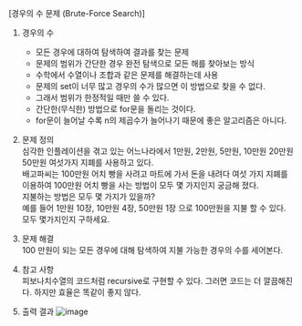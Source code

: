 [경우의 수 문제 (Brute-Force Search)]  

1. 경우의 수
   - 모든 경우에 대하여 탐색하여 결과를 찾는 문제
   - 문제의 범위가 간단한 경우 완전 탐색으로 모든 해를 찾아보는 방식
   - 수학에서 수열이나 조합과 같은 문제를 해결하는데 사용
   - 문제의 set이 너무 많고 경우의 수가 많으면 이 방법으로 찾을 수 없다.
   - 그래서 범위가 한정적일 때만 쓸 수 있다.
   - 간단한(무식한) 방법으로 for문을 돌리는 것이다.
   - for문이 늘어날 수록 n의 제곱수가 늘어나기 때문에 좋은 알고리즘은 아니다.

2. 문제 정의  
   심각한 인플레이션을 겪고 있는 어느나라에서 1만원, 2만원, 5만원, 10만원 20만원 50만원 여섯가지 지폐를 사용하고 있다.  
   배고파씨는 100만원 어치 빵을 사려고 마트에 가서 돈을 내려다 여섯 가지 지폐를 이용하여 100만원 어치 빵을 사는 방법이 모두 몇 가지인지 궁금해 졌다.  
   지불하는 방법은 모두 몇 가지가 있을까?  
   예를 들어 1만원 10장, 10만원 4장, 50만원 1장 으로 100만원을 지불 할 수 있다.  
   모두 몇가지인지 구하세요.  

3. 문제 해결  
   100 만원이 되는 모든 경우에 대해 탐색하여 지불 가능한 경우의 수를 세어본다.

4. 참고 사항  
   피보나치수열의 코드처럼 recursive로 구현할 수 있다. 그러면 코드는 더 깔끔해진다. 하지만 효율은 똑같이 좋지 않다.

5. 출력 결과
   ![image](https://github.com/1010hy/algorithm/assets/67892327/867a6448-d971-4acd-ab96-e64709e6b218)

